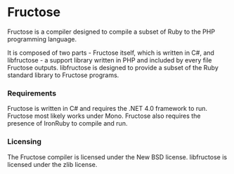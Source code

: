# Fructose

Fructose is a compiler designed to compile a subset of Ruby to the PHP programming language.

It is composed of two parts - Fructose itself, which is written in C#, and libfructose - a support library written in PHP and included by every file Fructose outputs. libfructose is designed to provide a subset of the Ruby standard library to Fructose programs.

### Requirements

Fructose is written in C# and requires the .NET 4.0 framework to run. Fructose most likely works under Mono. Fructose also requires the presence of IronRuby to compile and run.

### Licensing

The Fructose compiler is licensed under the New BSD license. libfructose is licensed under the zlib license.